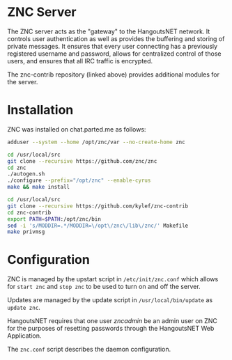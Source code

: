 ZNC Server
==========

The ZNC server acts as the "gateway" to the HangoutsNET network. It controls user authentication as well as provides the buffering and storing of private messages. It ensures that every user connecting has a previously registered username and password, allows for centralized control of those users, and ensures that all IRC traffic is encrypted.

The znc-contrib repository (linked above) provides additional modules for the server.

Installation
============

ZNC was installed on chat.parted.me as follows:

```sh
adduser --system --home /opt/znc/var --no-create-home znc

cd /usr/local/src
git clone --recursive https://github.com/znc/znc
cd znc
./autogen.sh
./configure --prefix="/opt/znc" --enable-cyrus
make && make install

cd /usr/local/src
git clone --recursive https://github.com/kylef/znc-contrib
cd znc-contrib
export PATH=$PATH:/opt/znc/bin
sed -i 's/MODDIR=.*/MODDIR=\/opt\/znc\/lib\/znc/' Makefile
make privmsg
```

Configuration
=============
ZNC is managed by the upstart script in `/etc/init/znc.conf` which allows for `start znc` and `stop znc` to be used to turn on and off the server.

Updates are managed by the update script in `/usr/local/bin/update` as `update znc`.

HangoutsNET requires that one user *zncadmin* be an admin user on ZNC for the purposes of resetting passwords through the HangoutsNET Web Application.

The `znc.conf` script describes the daemon configuration.
